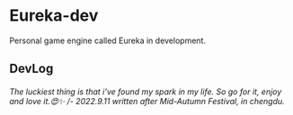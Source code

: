 # Eureka-dev
Personal game engine called Eureka in development.

## DevLog

###### The luckiest thing is that i've found my spark in my life. So go for it, enjoy and love it.😍✨  /- 2022.9.11 written after Mid-Autumn Festival, in chengdu.

